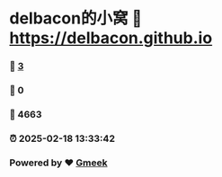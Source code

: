 # delbacon的小窝 :link: https://delbacon.github.io 
### :page_facing_up: [3](https://delbacon.github.io/tag.html) 
### :speech_balloon: 0 
### :hibiscus: 4663 
### :alarm_clock: 2025-02-18 13:33:42 
### Powered by :heart: [Gmeek](https://github.com/Meekdai/Gmeek)
